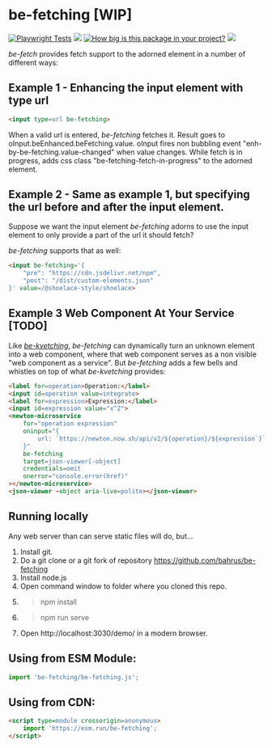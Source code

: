 # be-fetching [WIP]

[![Playwright Tests](https://github.com/bahrus/be-fetching/actions/workflows/CI.yml/badge.svg?branch=baseline)](https://github.com/bahrus/be-fetching/actions/workflows/CI.yml)
<a href="https://nodei.co/npm/be-fetching/"><img src="https://nodei.co/npm/be-fetching.png"></a>
[![How big is this package in your project?](https://img.shields.io/bundlephobia/minzip/be-fetching?style=for-the-badge)](https://bundlephobia.com/result?p=be-fetching)
<img src="http://img.badgesize.io/https://cdn.jsdelivr.net/npm/be-fetching?compression=gzip">

*be-fetch* provides fetch support to the adorned element in a number of different ways:

## Example 1 - Enhancing the input element with type url


```html
<input type=url be-fetching>
```

When a valid url is entered, *be-fetching* fetches it.  Result goes to oInput.beEnhanced.beFetching.value.  oInput fires non bubbling event "enh-by-be-fetching.value-changed" when value changes.  While fetch is in progress, adds css class "be-fetching-fetch-in-progress" to the adorned element.

## Example 2 - Same as example 1, but specifying the url before and after the input element.

Suppose we want the input element *be-fetching* adorns to use the input element to only provide a part of the url it should fetch?

*be-fetching* supports that as well:

```html
<input be-fetching='{
    "pre": "https://cdn.jsdelivr.net/npm",
    "post": "/dist/custom-elements.json"
}' value=/@shoelace-style/shoelace>
```

## Example 3 Web Component At Your Service [TODO]

Like [*be-kvetching*](https://github.com/bahrus/be-kvetching), *be-fetching* can dynamically turn an unknown element into a web component, where that web component serves as a non visible "web component as a service".  But *be-fetching* adds a few bells and whistles on top of what *be-kvetching* provides:

```html
<label for=operation>Operation:</label>
<input id=operation value=integrate>
<label for=expression>Expression:</label>
<input id=expression value="x^2">
<newton-microservice 
    for="operation expression" 
    oninput="{
        url: `https://newton.now.sh/api/v2/${operation}/${expression`}`
    }"
    be-fetching
    target=json-viewer[-object]
    credentials=omit 
    onerror="console.error(href)"
></newton-microservice>
<json-viewer -object aria-live=polite></json-viewer>
```



## Running locally

Any web server than can serve static files will do, but...

1.  Install git.
2.  Do a git clone or a git fork of repository https://github.com/bahrus/be-fetching
3.  Install node.js
4.  Open command window to folder where you cloned this repo.
5.  > npm install
6.  > npm run serve
7.  Open http://localhost:3030/demo/ in a modern browser.

## Using from ESM Module:

```JavaScript
import 'be-fetching/be-fetching.js';
```

## Using from CDN:

```html
<script type=module crossorigin=anonymous>
    import 'https://esm.run/be-fetching';
</script>
```


